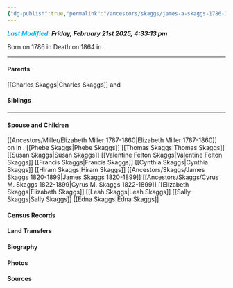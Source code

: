 ```yaml
---
{"dg-publish":true,"permalink":"/ancestors/skaggs/james-a-skaggs-1786-1864/","tags":["James-A-Skaggs"]}
---
```


***<font color="#00b0f0">Last Modified:</font> Friday, February 21st 2025, 4:33:13 pm***

Born on  1786 in <!-- link to place -->
Death on 1864 in <!-- link to place -->

---
#### Parents

[[Charles Skaggs\|Charles Skaggs]] and 
#### Siblings

---
#### Spouse and Children
[[Ancestors/Miller/Elizabeth Miller 1787-1860\|Elizabeth Miller 1787-1860]] on <!-- link to date --> in <!-- link to place -->.
[[Phebe Skaggs\|Phebe Skaggs]]
[[Thomas Skaggs\|Thomas Skaggs]]
[[Susan Skaggs\|Susan Skaggs]]
[[Valentine Felton Skaggs\|Valentine Felton Skaggs]]
[[Francis Skaggs\|Francis Skaggs]]
[[Cynthia Skaggs\|Cynthia Skaggs]]
[[Hiram Skaggs\|Hiram Skaggs]]
[[Ancestors/Skaggs/James Skaggs 1820-1899\|James Skaggs 1820-1899]]
[[Ancestors/Skaggs/Cyrus M. Skaggs 1822-1899\|Cyrus M. Skaggs 1822-1899]]
[[Elizabeth Skaggs\|Elizabeth Skaggs]]
[[Leah Skaggs\|Leah Skaggs]]
[[Sally Skaggs\|Sally Skaggs]]
[[Edna Skaggs\|Edna Skaggs]]

#### Census Records

#### Land Transfers

#### Biography

#### Photos

#### Sources

